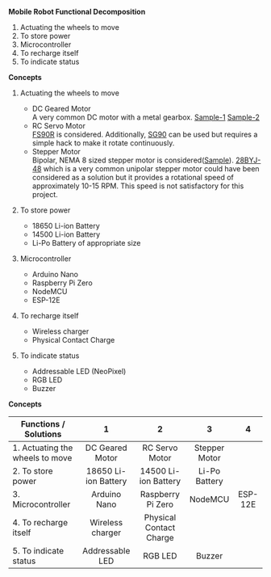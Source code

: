 **Mobile Robot Functional Decomposition**
1. Actuating the wheels to move
2. To store power
3. Microcontroller
4. To recharge itself
5. To indicate status

**Concepts**
1. Actuating the wheels to move
    * DC Geared Motor  
    A very common DC motor with a metal gearbox.
    [Sample-1](https://www.jsumo.com/mp12-micro-gear-motor-6v-500rpm) 
    [Sample-2](https://www.robotistan.com/6v-350rpm-reduktorlu-mikro-dc-motor)
    * RC Servo Motor  
    [FS90R](https://www.pololu.com/product/2820) is considered. Additionally, [SG90](http://www.towerpro.com.tw/product/sg90-7/) can be used but requires a simple hack to make it rotate continuously.
    * Stepper Motor  
    Bipolar, NEMA 8 sized stepper motor is considered([Sample](https://www.robotistan.com/nema-8-200-adim-20x30mm-39v-step-motor-pl-1204)). [28BYJ-48](https://components101.com/motors/28byj-48-stepper-motor) which is a very common unipolar stepper motor could have been considered as a solution but it provides a rotational speed of approximately 10-15 RPM. This speed is not satisfactory for this project. 


2. To store power
    * 18650 Li-ion Battery
    * 14500 Li-ion Battery
    * Li-Po Battery of appropriate size


3. Microcontroller
    * Arduino Nano
    * Raspberry Pi Zero
    * NodeMCU
    * ESP-12E


4. To recharge itself
    * Wireless charger
    * Physical Contact Charge
 

5. To indicate status
    * Addressable LED (NeoPixel)
    * RGB LED
    * Buzzer


**Concepts**

| **Functions / Solutions** | 1 | 2 | 3 | 4 |
| --- | :---: | :---: | :---: | :---: |
| 1. Actuating the wheels to move | DC Geared Motor | RC Servo Motor |Stepper Motor|
| 2. To store power | 18650 Li-ion Battery | 14500 Li-ion Battery | Li-Po Battery |  
| 3. Microcontroller | Arduino Nano | Raspberry Pi Zero | NodeMCU | ESP-12E |
| 4. To recharge itself | Wireless charger | Physical Contact Charge |
| 5. To indicate status | Addressable LED | RGB LED | Buzzer |
